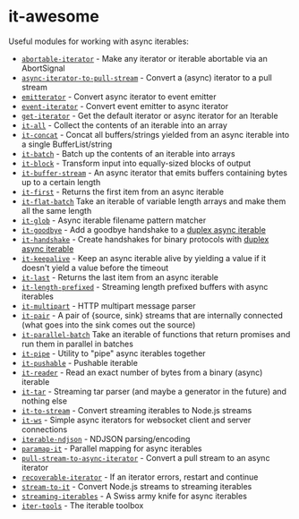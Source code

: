 # it-awesome

Useful modules for working with async iterables:

* [`abortable-iterator`](https://github.com/alanshaw/abortable-iterator) - Make any iterator or iterable abortable via an AbortSignal
* [`async-iterator-to-pull-stream`](https://github.com/alanshaw/async-iterator-to-pull-stream) - Convert a (async) iterator to a pull stream
* [`emitterator`](https://github.com/alanshaw/emitterator) - Convert async iterator to event emitter
* [`event-iterator`](https://github.com/rolftimmermans/event-iterator) - Convert event emitter to async iterator
* [`get-iterator`](https://github.com/alanshaw/get-iterator) - Get the default iterator or async iterator for an Iterable
* [`it-all`](https://github.com/achingbrain/it/blob/master/packages/it-all) - Collect the contents of an iterable into an array
* [`it-concat`](https://github.com/alanshaw/it-concat) - Concat all buffers/strings yielded from an async iterable into a single BufferList/string
* [`it-batch`](https://github.com/achingbrain/it/blob/master/packages/it-batch) - Batch up the contents of an iterable into arrays
* [`it-block`](https://github.com/alanshaw/it-block) - Transform input into equally-sized blocks of output
* [`it-buffer-stream`](https://github.com/achingbrain/it/blob/master/packages/it-buffer-stream) - An async iterator that emits buffers containing bytes up to a certain length
* [`it-first`](https://github.com/achingbrain/it/blob/master/packages/it-first) - Returns the first item from an async iterable
* [`it-flat-batch`](https://github.com/achingbrain/it/blob/master/packages/it-flat-batch) Take an iterable of variable length arrays and make them all the same length
* [`it-glob`](https://github.com/achingbrain/it/blob/master/packages/it-glob) - Async iterable filename pattern matcher
* [`it-goodbye`](https://github.com/alanshaw/it-goodbye) - Add a goodbye handshake to a [duplex async iterable](https://gist.github.com/alanshaw/591dc7dd54e4f99338a347ef568d6ee9#duplex-it)
* [`it-handshake`](https://github.com/jacobheun/it-handshake) - Create handshakes for binary protocols with [duplex async iterable](https://gist.github.com/alanshaw/591dc7dd54e4f99338a347ef568d6ee9#duplex-it)
* [`it-keepalive`](https://github.com/alanshaw/it-keepalive) - Keep an async iterable alive by yielding a value if it doesn't yield a value before the timeout
* [`it-last`](https://github.com/achingbrain/it/blob/master/packages/it-last) - Returns the last item from an async iterable
* [`it-length-prefixed`](https://github.com/alanshaw/it-length-prefixed) - Streaming length prefixed buffers with async iterables
* [`it-multipart`](https://github.com/achingbrain/it/blob/master/packages/it-multipart) - HTTP multipart message parser
* [`it-pair`](https://github.com/alanshaw/it-pair) - A pair of {source, sink} streams that are internally connected (what goes into the sink comes out the source)
* [`it-parallel-batch`](https://github.com/achingbrain/it/blob/master/packages/it-parallel-batch) Take an iterable of functions that return promises and run them in parallel in batches
* [`it-pipe`](https://github.com/alanshaw/it-pipe) - Utility to "pipe" async iterables together
* [`it-pushable`](https://github.com/alanshaw/it-pushable) - Pushable iterable
* [`it-reader`](https://github.com/alanshaw/it-reader) - Read an exact number of bytes from a binary (async) iterable
* [`it-tar`](https://github.com/alanshaw/it-tar) - Streaming tar parser (and maybe a generator in the future) and nothing else
* [`it-to-stream`](https://github.com/alanshaw/it-to-stream) - Convert streaming iterables to Node.js streams
* [`it-ws`](https://github.com/alanshaw/it-ws) - Simple async iterators for websocket client and server connections
* [`iterable-ndjson`](https://github.com/alanshaw/iterable-ndjson) - NDJSON parsing/encoding
* [`paramap-it`](https://github.com/alanshaw/paramap-it) - Parallel mapping for async iterables
* [`pull-stream-to-async-iterator`](https://github.com/alanshaw/pull-stream-to-async-iterator) - Convert a pull stream to an async iterator
* [`recoverable-iterator`](https://github.com/alanshaw/recoverable-iterator) - If an iterator errors, restart and continue
* [`stream-to-it`](https://github.com/alanshaw/stream-to-it) - Convert Node.js streams to streaming iterables
* [`streaming-iterables`](https://github.com/bustle/streaming-iterables) - A Swiss army knife for async iterables
* [`iter-tools`](https://github.com/iter-tools/iter-tools) - The iterable toolbox
